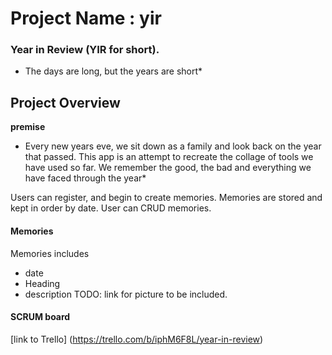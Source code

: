 # Project Name : yir

### Year in Review (YIR for short).

- The days are long, but the years are short\*

## Project Overview

**premise**

- Every new years eve, we sit down as a family and look back on the year that passed. This app is an attempt to recreate the collage of tools we have used so far. We remember the good, the bad and everything we have faced through the year\*

Users can register, and begin to create memories. Memories are stored and kept in order by date. User can CRUD memories.

#### Memories

Memories includes

- date
- Heading
- description
  TODO: link for picture to be included.

#### SCRUM board

[link to Trello] (https://trello.com/b/iphM6F8L/year-in-review)
